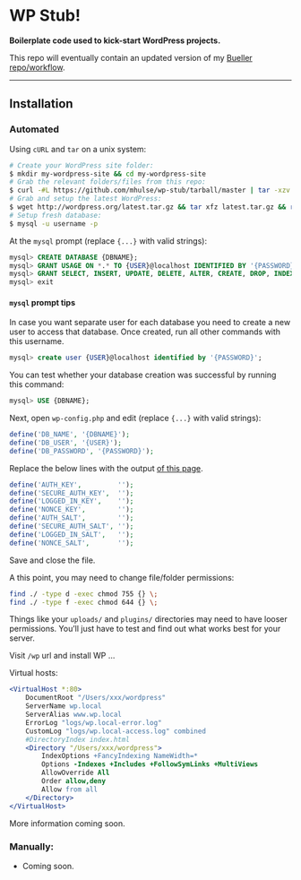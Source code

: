 # WP Stub!

**Boilerplate code used to kick-start WordPress projects.**

This repo will eventually contain an updated version of my [Bueller repo/workflow](https://github.com/mhulse/bueller).

---

## Installation

### Automated

Using `cURL` and `tar` on a unix system:

```bash
# Create your WordPress site folder:
$ mkdir my-wordpress-site && cd my-wordpress-site
# Grab the relevant folders/files from this repo:
$ curl -#L https://github.com/mhulse/wp-stub/tarball/master | tar -xzv --strip-components 1 --exclude=*/{.git*,.editor*,README.*,LICENSE}
# Grab and setup the latest WordPress:
$ wget http://wordpress.org/latest.tar.gz && tar xfz latest.tar.gz && rm -f latest.tar.gz && mv wordpress wp
# Setup fresh database:
$ mysql -u username -p 
```

At the `mysql` prompt (replace `{...}` with valid strings):

```sql
mysql> CREATE DATABASE {DBNAME};
mysql> GRANT USAGE ON *.* TO {USER}@localhost IDENTIFIED BY '{PASSWORD}';
mysql> GRANT SELECT, INSERT, UPDATE, DELETE, ALTER, CREATE, DROP, INDEX, EXECUTE ON {DBNAME}.* TO {USER}@localhost;
mysql> exit
```

#### `mysql` prompt tips

In case you want separate user for each database you need to create a new user to access that database. Once created, run all other commands with this username. 

```sql
mysql> create user {USER}@localhost identified by '{PASSWORD}';
```

You can test whether your database creation was successful by running this command:

```sql
mysql> USE {DBNAME};
```

Next, open `wp-config.php` and edit (replace `{...}` with valid strings):

```php
define('DB_NAME', '{DBNAME}');
define('DB_USER', '{USER}');
define('DB_PASSWORD', '{PASSWORD}');
```

Replace the below lines with the output [of this page](https://api.wordpress.org/secret-key/1.1/salt/).

```php
define('AUTH_KEY',         '');
define('SECURE_AUTH_KEY',  '');
define('LOGGED_IN_KEY',    '');
define('NONCE_KEY',        '');
define('AUTH_SALT',        '');
define('SECURE_AUTH_SALT', '');
define('LOGGED_IN_SALT',   '');
define('NONCE_SALT',       '');
```

Save and close the file.

A this point, you may need to change file/folder permissions:

```bash
find ./ -type d -exec chmod 755 {} \;
find ./ -type f -exec chmod 644 {} \;
```

Things like your `uploads/` and `plugins/` directories may need to have looser permissions. You’ll just have to test and find out what works best for your server.

Visit `/wp` url and install WP …

Virtual hosts:

```apache
<VirtualHost *:80>
	DocumentRoot "/Users/xxx/wordpress"
	ServerName wp.local
	ServerAlias www.wp.local
	ErrorLog "logs/wp.local-error.log"
	CustomLog "logs/wp.local-access.log" combined
	#DirectoryIndex index.html
	<Directory "/Users/xxx/wordpress">
		IndexOptions +FancyIndexing NameWidth=*
		Options -Indexes +Includes +FollowSymLinks +MultiViews
		AllowOverride All
		Order allow,deny
		Allow from all
	</Directory>
</VirtualHost>
```

More information coming soon.

### Manually:

* Coming soon.
